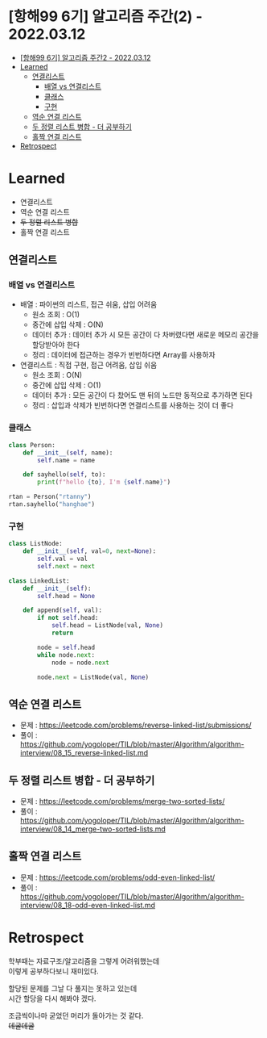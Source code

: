 # [항해99 6기] 알고리즘 주간(2) - 2022.03.12

<!-- TOC -->

- [[항해99 6기] 알고리즘 주간2 - 2022.03.12](#%ED%95%AD%ED%95%B499-6%EA%B8%B0-%EC%95%8C%EA%B3%A0%EB%A6%AC%EC%A6%98-%EC%A3%BC%EA%B0%842---20220312)
- [Learned](#learned)
  - [연결리스트](#%EC%97%B0%EA%B2%B0%EB%A6%AC%EC%8A%A4%ED%8A%B8)
    - [배열 vs 연결리스트](#%EB%B0%B0%EC%97%B4-vs-%EC%97%B0%EA%B2%B0%EB%A6%AC%EC%8A%A4%ED%8A%B8)
    - [클래스](#%ED%81%B4%EB%9E%98%EC%8A%A4)
    - [구현](#%EA%B5%AC%ED%98%84)
  - [역순 연결 리스트](#%EC%97%AD%EC%88%9C-%EC%97%B0%EA%B2%B0-%EB%A6%AC%EC%8A%A4%ED%8A%B8)
  - [두 정렬 리스트 병합 - 더 공부하기](#%EB%91%90-%EC%A0%95%EB%A0%AC-%EB%A6%AC%EC%8A%A4%ED%8A%B8-%EB%B3%91%ED%95%A9---%EB%8D%94-%EA%B3%B5%EB%B6%80%ED%95%98%EA%B8%B0)
  - [홀짝 연결 리스트](#%ED%99%80%EC%A7%9D-%EC%97%B0%EA%B2%B0-%EB%A6%AC%EC%8A%A4%ED%8A%B8)
- [Retrospect](#retrospect)

<!-- /TOC -->

# Learned
- 연결리스트
- 역순 연결 리스트
- ~~두 정렬 리스트 병합~~
- 홀짝 연결 리스트

## 연결리스트
### 배열 vs 연결리스트
- 배열 : 파이썬의 리스트, 접근 쉬움, 삽입 어려움  
    - 원소 조회 : O(1)
    - 중간에 삽입 삭제 : O(N)
    - 데이터 추가 : 데이터 추가 시 모든 공간이 다 차버렸다면 새로운 메모리 공간을 할당받아야 한다 
    - 정리 : 데이터에 접근하는 경우가 빈번하다면 Array를 사용하자
- 연결리스트 : 직접 구현, 접근 어려움, 삽입 쉬움
    - 원소 조회 : O(N)
    - 중간에 삽입 삭제 : O(1)
    - 데이터 추가 : 모든 공간이 다 찼어도 맨 뒤의 노드만 동적으로 추가하면 된다
    - 정리 : 삽입과 삭제가 빈번하다면 연결리스트를 사용하는 것이 더 좋다

### 클래스
```python
class Person:
    def __init__(self, name):
        self.name = name

    def sayhello(self, to):
        print(f"hello {to}, I'm {self.name}")

rtan = Person("rtanny")
rtan.sayhello("hanghae")
```

### 구현
```python
class ListNode:
    def __init__(self, val=0, next=None):
        self.val = val
        self.next = next

class LinkedList:
    def __init__(self):
        self.head = None

    def append(self, val):
        if not self.head:
            self.head = ListNode(val, None)
            return

        node = self.head
        while node.next:
            node = node.next

        node.next = ListNode(val, None)
```

## 역순 연결 리스트
- 문제 : https://leetcode.com/problems/reverse-linked-list/submissions/
- 풀이 : https://github.com/yogoloper/TIL/blob/master/Algorithm/algorithm-interview/08_15_reverse-linked-list.md  

## 두 정렬 리스트 병합 - 더 공부하기
- 문제 : https://leetcode.com/problems/merge-two-sorted-lists/
- 풀이 : https://github.com/yogoloper/TIL/blob/master/Algorithm/algorithm-interview/08_14_merge-two-sorted-lists.md  

## 홀짝 연결 리스트
- 문제 : https://leetcode.com/problems/odd-even-linked-list/
- 풀이 : https://github.com/yogoloper/TIL/blob/master/Algorithm/algorithm-interview/08_18-odd-even-linked-list.md  

# Retrospect
학부때는 자료구조/알고리즘을 그렇게 어려워했는데  
이렇게 공부하다보니 재미있다.  

할당된 문제를 그날 다 풀지는 못하고 있는데  
시간 할당을 다시 해봐야 겠다.

조금씩이나마 굳었던 머리가 돌아가는 것 같다.  
~~데굴데굴~~